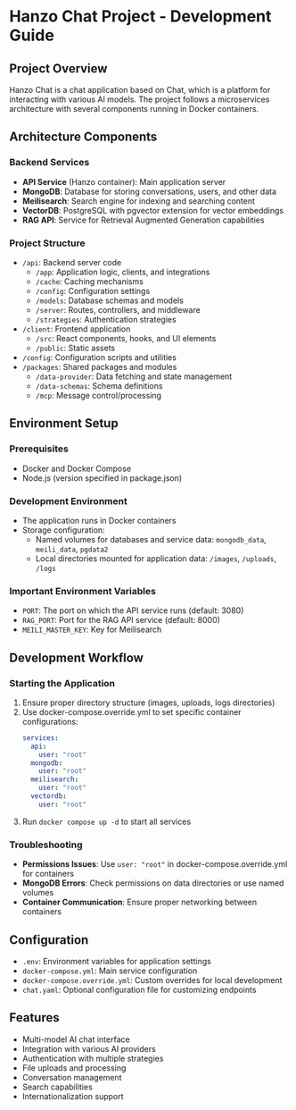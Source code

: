 # Hanzo Chat Project - Development Guide

## Project Overview
Hanzo Chat is a chat application based on Chat, which is a platform for interacting with various AI models. The project follows a microservices architecture with several components running in Docker containers.

## Architecture Components

### Backend Services
- **API Service** (Hanzo container): Main application server
- **MongoDB**: Database for storing conversations, users, and other data
- **Meilisearch**: Search engine for indexing and searching content
- **VectorDB**: PostgreSQL with pgvector extension for vector embeddings
- **RAG API**: Service for Retrieval Augmented Generation capabilities

### Project Structure
- `/api`: Backend server code
  - `/app`: Application logic, clients, and integrations
  - `/cache`: Caching mechanisms
  - `/config`: Configuration settings
  - `/models`: Database schemas and models
  - `/server`: Routes, controllers, and middleware
  - `/strategies`: Authentication strategies
- `/client`: Frontend application
  - `/src`: React components, hooks, and UI elements
  - `/public`: Static assets
- `/config`: Configuration scripts and utilities
- `/packages`: Shared packages and modules
  - `/data-provider`: Data fetching and state management
  - `/data-schemas`: Schema definitions
  - `/mcp`: Message control/processing

## Environment Setup

### Prerequisites
- Docker and Docker Compose
- Node.js (version specified in package.json)

### Development Environment
- The application runs in Docker containers
- Storage configuration:
  - Named volumes for databases and service data: `mongodb_data`, `meili_data`, `pgdata2`
  - Local directories mounted for application data: `/images`, `/uploads`, `/logs`

### Important Environment Variables
- `PORT`: The port on which the API service runs (default: 3080)
- `RAG_PORT`: Port for the RAG API service (default: 8000)
- `MEILI_MASTER_KEY`: Key for Meilisearch

## Development Workflow

### Starting the Application
1. Ensure proper directory structure (images, uploads, logs directories)
2. Use docker-compose.override.yml to set specific container configurations:
   ```yaml
   services:
     api:
       user: "root"
     mongodb:
       user: "root"
     meilisearch:
       user: "root"
     vectordb:
       user: "root"
   ```
3. Run `docker compose up -d` to start all services

### Troubleshooting
- **Permissions Issues**: Use `user: "root"` in docker-compose.override.yml for containers
- **MongoDB Errors**: Check permissions on data directories or use named volumes
- **Container Communication**: Ensure proper networking between containers

## Configuration
- `.env`: Environment variables for application settings
- `docker-compose.yml`: Main service configuration
- `docker-compose.override.yml`: Custom overrides for local development
- `chat.yaml`: Optional configuration file for customizing endpoints

## Features
- Multi-model AI chat interface
- Integration with various AI providers
- Authentication with multiple strategies
- File uploads and processing
- Conversation management
- Search capabilities
- Internationalization support
